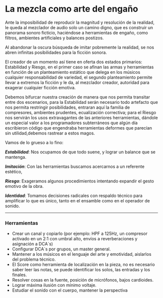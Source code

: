 # La mezcla como arte del engaño
Ante la imposibilidad de reproducir la magnitud y resolución de la realidad, le queda al mezclador de audio solo un camino digno, que es construir un panorama sonoro ficticio, haciéndose a herramientas de engaño, como filtros, ambientes artificiales y balances postizos.

Al abandonar la oscura búsqueda de imitar pobremente la realidad, se nos abren infinitas posibilidades para la ficción sonora.

El creador de un momento así tiene en oferta dos estados primarios: Estabilidad y Riesgo, en el primer caso se afinan las armas y herramientas en función de un planteamiento estático que delega en los músicos cualquier responsabilidad de variedad, el segundo planteamiento permite llevar a extremos la ficción y le da, al mezclador creador, autoridad para exagerar cualquier ficción emotiva.

Debemos bifurcar nuestra creación de manera que nos permita transitar entre dos escenarios, para la Estabilidad serán necesario todo artefacto que nos permita restringir posibilidades, entraran aquí la familia de compresores, ambientes prudentes, ecualización correctiva; para el Riesgo nos servirán los usos extravagantes de las anteriores herramientas, dándole un especial valor a los programadores subterráneos que algún día escribieron código que engendraba herramientas deformes que parecían sin utilidad,debemos rastrear a estos magos.

Vamos de lo grueso a lo fino:

***Estabilidad***: Nos ocupamos de que todo suene, y lograr un balance que se mantenga.

***Imitación***: Con las herramientas buscamos acercarnos a un referente estético,

***Riesgo***: Exageramos algunos procedimientos intentando expandir el gesto emotivo de la obra.

***Identidad***: Tomamos decisiones radicales con respaldo técnico para amplificar lo que es único, tanto en el ensamble como en el operador de sonido.

---

### Herramientas

+ Crear un canal y copiarlo (por ejemplo: HPF a 125Hz, un compresor activado en un 2:1 con umbral alto, envíos a reverberaciones y asignación a DCA`s)
+ Configurar DCA`s por grupos, un master general.
+ Mantener a los músicos en el lenguaje del arte y emotividad, aislarlos del problema técnico.
+ El Score como herramienta de localización en la pieza, no es necesario saber leer las notas, se puede identificar los solos, las entradas y los finales.
+ Resolver cosas en la fuente, posición de micrófonos, bajos cardioides.
+ Lograr máxima ilusión con mínimo voltaje.
+ Estudiar el sonido con el cuerpo, mantener la perspectiva

